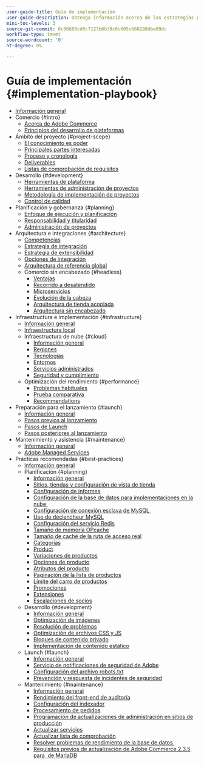 ```yaml
---
user-guide-title: Guía de implementación
user-guide-description: Obtenga información acerca de las estrategias para planificar e implementar un sitio de Adobe Commerce con éxito.
mini-toc-levels: 3
source-git-commit: 8c86688cd0c7127b6b39c0c605c668288dbe09dc
workflow-type: tm+mt
source-wordcount: '0'
ht-degree: 0%

---
```



# Guía de implementación {#implementation-playbook}

- [Información general](overview.md)
- Comercio {#intro}
   - [Acerca de Adobe Commerce](intro/about-commerce.md)
   - [Principios del desarrollo de plataformas](intro/platform-development.md)
- Ámbito del proyecto {#project-scope}
   - [El conocimiento es poder](project-scope/knowledge.md)
   - [Principales partes interesadas](project-scope/key-stakeholders.md)
   - [Proceso y cronología](project-scope/process-timeline.md)
   - [Deliverables](project-scope/deliverables.md)
   - [Listas de comprobación de requisitos](project-scope/requirement-checklists.md)
- Desarrollo {#development}
   - [Herramientas de plataforma](development/platform-tools.md)
   - [Herramientas de administración de proyectos](development/project-management-tools.md)
   - [Metodología de implementación de proyectos](development/delivery.md)
   - [Control de calidad](development/quality-control.md)
- Planificación y gobernanza {#planning}
   - [Enfoque de ejecución y planificación](planning/delivery.md)
   - [Responsabilidad y titularidad](planning/ownership.md)
   - [Administración de proyectos](planning/governance.md)
- Arquitectura e integraciones {#architecture}
   - [Competencias](architecture/capabilities.md)
   - [Estrategia de integración](architecture/integration-strategy.md)
   - [Estrategia de extensibilidad](architecture/extensibility-strategy.md)
   - [Opciones de integración](architecture/integration-options.md)
   - [Arquitectura de referencia global](architecture/global-reference.md)
   - Comercio sin encabezado {#headless}
      - [Ventajas](architecture/headless/benefits.md)
      - [Recorrido a desatendido](architecture/headless/journey-to-headless.md)
      - [Microservicios](architecture/headless/microservices.md)
      - [Evolución de la cabeza](architecture/headless/evolution.md)
      - [Arquitectura de tienda acoplada](architecture/headless/legacy-storefront.md)
      - [Arquitectura sin encabezado](architecture/headless/adobe-commerce.md)
- Infraestructura e implementación {#infrastructure}
   - [Información general](infrastructure/overview.md)
   - [Infraestructura local](infrastructure/on-premises.md)
   - Infraestructura de nube {#cloud}
      - [Información general](infrastructure/cloud/overview.md)
      - [Regiones](infrastructure/cloud/regions.md)
      - [Tecnologías](infrastructure/cloud/technology.md)
      - [Entornos](infrastructure/cloud/environments.md)
      - [Servicios administrados](infrastructure/cloud/managed-services.md)
      - [Seguridad y cumplimiento](infrastructure/cloud/security.md)
   - Optimización del rendimiento {#performance}
      - [Problemas habituales](infrastructure/performance/optimization.md)
      - [Prueba comparativa](infrastructure/performance/benchmarks.md)
      - [Recommendations](infrastructure/performance/recommendations.md)
- Preparación para el lanzamiento {#launch}
   - [Información general](launch/overview.md)
   - [Pasos previos al lanzamiento](launch/pre-launch-steps.md)
   - [Pasos de Launch](launch/launch-steps.md)
   - [Pasos posteriores al lanzamiento](launch/post-launch-steps.md)
- Mantenimiento y asistencia {#maintenance}
   - [Información general](maintenance/overview.md)
   - [Adobe Managed Services](maintenance/adobe-managed-services.md)
- Prácticas recomendadas {#best-practices}
   - [Información general](best-practices/phases.md)
   - Planificación {#planning}
      - [Información general](best-practices/planning/overview.md)
      - [Sitios, tiendas y configuración de vista de tienda](best-practices/planning/sites-stores-store-views.md)
      - [Configuración de informes](best-practices/planning/reporting-configuration.md)
      - [Configuración de la base de datos para implementaciones en la nube &#x200B;](best-practices/planning/database-on-cloud.md)
      - [Configuración de conexión esclava de MySQL &#x200B;](best-practices/planning/configure-mysql-slave-connection-on-cloud.md)
      - [Uso de déclencheur MySQL](best-practices/planning/mysql-triggers-usage.md)
      - [Configuración del servicio Redis](best-practices/planning/redis-service-configuration.md)
      - [Tamaño de memoria OPcache](best-practices/planning/opcache-memory-size.md)
      - [Tamaño de caché de la ruta de acceso real](best-practices/planning/realpath-cache-size.md)
      - [Categorías](best-practices/planning/category-limits.md)
      - [Product](best-practices/planning/product-sku-limits.md)
      - [Variaciones de productos](best-practices/planning/product-variations.md)
      - [Opciones de producto](best-practices/planning/product-options.md)
      - [Atributos del producto](best-practices/planning/product-attributes-and-options.md)
      - [Paginación de la lista de productos](best-practices/planning/product-listing-pagination.md)
      - [Límite del carro de productos](best-practices/planning/product-cart.md)
      - [Promociones](best-practices/planning/product-cart-promotions.md)
      - [Extensiones](best-practices/planning/extensions.md)
      - [Escalaciones de socios](best-practices/planning/partner-escalation.md)
   - Desarrollo {#development}
      - [Información general](best-practices/development/overview.md)
      - [Optimización de imágenes](best-practices/development/image-optimization.md)
      - [Resolución de problemas](best-practices/development/troubleshooting.md)
      - [Optimización de archivos CSS y JS](best-practices/development/optimize-css-js-files.md)
      - [Bloques de contenido privado](best-practices/development/private-content-block-configuration.md)
      - [Implementación de contenido estático](best-practices/development/static-content-deployment.md)
   - Launch {#launch}
      - [Información general](best-practices/launch/overview.md)
      - [Servicio de notificaciones de seguridad de Adobe](best-practices/launch/security-notification-service.md)
      - [Configuración del archivo robots.txt](best-practices/launch/robots-txt.md)
      - [Prevención y respuesta de incidentes de seguridad](best-practices/launch/prevent-respond-security-incident.md)
   - Mantenimiento {#maintenance}
      - [Información general](best-practices/maintenance/overview.md)
      - [Rendimiento del front-end de auditoría](best-practices/maintenance/frontend-performance.md)
      - [Configuración del indexador](best-practices/maintenance/indexer-configuration.md)
      - [Procesamiento de pedidos](best-practices/maintenance/order-processing-configuration.md)
      - [Programación de actualizaciones de administración en sitios de producción](best-practices/maintenance/scheduling-admin-updates-in-production.md)
      - [Actualizar servicios](best-practices/maintenance/update-services.md)
      - [Actualizar lista de comprobación](best-practices/maintenance/upgrade-checklist.md)
      - [Resolver problemas de rendimiento de la base de datos &#x200B;](best-practices/maintenance/resolve-database-performance-issues.md)
      - [Requisitos previos de actualización de Adobe Commerce 2.3.5 para &#x200B; de MariaDB](best-practices/maintenance/commerce-235-upgrade-prerequisites-mariadb.md)
